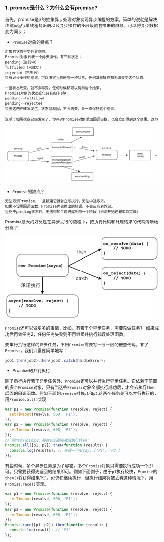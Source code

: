 ### 1. promise是什么？为什么会有promise?

首先，promise是js的抽象异步处理对象实现异步编程的方案，简单的说就是解决传统js运行单线程的诟病以及异步操作的多层级嵌套带来的麻烦。可以将异步数据变为同步；

* `Promise`对象的特点？

```javascript
对象的状态不受外界影响。
Promise对象代表一个异步操作，有三种状态：
pending（进行中）
fulfilled（已成功）
rejected（已失败）
只有异步操作的结果，可以决定当前是哪一种状态，任何其他操作都无法改变这个状态。

一旦状态改变，就不会再变，任何时候都可以得到这个结果。
Promise对象的状态变化只有如下2种：
pending->fulfilled
pending->rejected
只要这两种情况发生，状态就凝固，不会再变，会一直保持这个结果。

说明：如果改变已经发生了，你再对Promise对象添加回调函数，也会立即得到这个结果。这与事件（Event）完全不同，事件的特点是，如果你错过了它，再去监听，是得不到结果的。
```
![](../../images/promise.png)

* `Promise`的缺点？

```javascript
无法取消Promise，一旦新建它就会立即执行，无法中途取消。
如果不设置回调函数，Promise内部抛出的错误，不会反应到外部。
当处于pending状态时，无法得知目前进展到哪一个阶段（刚刚开始还是即将完成）
```
Promise最大的好处是在异步执行的流程中，把执行代码和处理结果的代码清晰地分离了：

![](../../images/promise-async.png)

`Promise`还可以做更多的事情，比如，有若干个异步任务，需要先做任务1，如果成功后再做任务2，任何任务失败则不再继续并执行错误处理函数。

要串行执行这样的异步任务，不用`Promise`需要写一层一层的嵌套代码。有了`Promise`，我们只需要简单地写：

```javascript
job1.then(job2).then(job3).catch(handleError);
```
* Promise的并行执行

除了串行执行若干异步任务外，`Promise`还可以并行执行异步任务。它依赖于前置的多个`Promise`对象，只有当这些`Promise`对象全部执行成功后，才会去执行`then`后面的回调函数。例如下面的`promise`对象`p1`和`p2`,这两个任务是可以并行执行的，用`Promise.all()`实现

```javascript
var p1 = new Promise(function (resolve, reject) {
  setTimeout(resolve, 500, 'P1');
});
var p2 = new Promise(function (resolve, reject) {
  setTimeout(resolve, 600, 'P2');
});
// 同时执行p1和p2，并在它们都完成后执行then:
Promise.all([p1, p2]).then(function (results) {
  console.log(results); // 获得一个Array: ['P1', 'P2']
});
```


有些时候，多个异步任务是为了容错。多个`Promise`对象只需要执行成功一个即可。只需要获得先返回的结果即可。例如下面例子，由于`p1`执行较快，`Promise`的`then()`将获得结果'`P1`'。`p2`仍在继续执行，但执行结果将被丢弃这种情况下，用`Promise.race()`实现。


```javascript
var p1 = new Promise(function (resolve, reject) {
  setTimeout(resolve, 500, 'P1');
});
var p2 = new Promise(function (resolve, reject) {
  setTimeout(resolve, 600, 'P2');
});
Promise.race([p1, p2]).then(function (result) {
  console.log(result); // 'P1'
});
```

